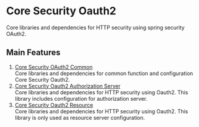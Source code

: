 # Core Security Oauth2
Core libraries and dependencies for HTTP security using spring security OAuth2.

## Main Features
1. [Core Security OAuth2 Common](https://github.com/davidch93/core/tree/master/core-security-oauth2/core-security-oauth2-common#core-security-oauth2-common)
   <br/>Core libraries and dependencies for common function and configuration Core Security Oauth2.
2. [Core Security Oauth2 Authorization Server](https://github.com/davidch93/core/tree/master/core-security-oauth2/core-security-oauth2-authorization#core-security-oauth2-authorization-server)
   <br/>Core libraries and dependencies for HTTP security using Oauth2. This library includes configuration for authorization server.
3. [Core Security Oauth2 Resource](https://github.com/davidch93/core/tree/master/core-security-oauth2/core-security-oauth2-resource#core-security-oauth2-resource)
   <br/>Core libraries and dependencies for HTTP security using Oauth2. This library is only used as resource server configuration.
